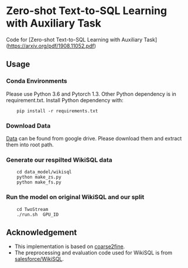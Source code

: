 # Zero-shot Text-to-SQL Learning with Auxiliary Task
Code for [Zero-shot Text-to-SQL Learning with Auxiliary Task] (https://arxiv.org/pdf/1908.11052.pdf)

## Usage

### Conda Environments
Please use Python 3.6 and Pytorch 1.3. Other Python dependency is in requirement.txt. Install Python dependency with:
```
	pip install -r requirements.txt
```

### Download Data
[Data](https://drive.google.com/file/d/1UQmL-F5tGUqAit35ybto7kk-3emkqtgE/view?usp=sharing) can be found from google drive. Please download them and extract them into root path.

### Generate our respilted WikiSQL data
```
	cd data_model/wikisql
	python make_zs.py
	python make_fs.py

```

### Run the model on original WikiSQL and our split

```
	cd TwoStream
	./run.sh  GPU_ID
```

## Acknowledgement
- This implementation is based on [coarse2fine](https://github.com/donglixp/coarse2fine).
- The preprocessing and evaluation code used for WikiSQL is from [salesforce/WikiSQL](https://github.com/salesforce/WikiSQL).